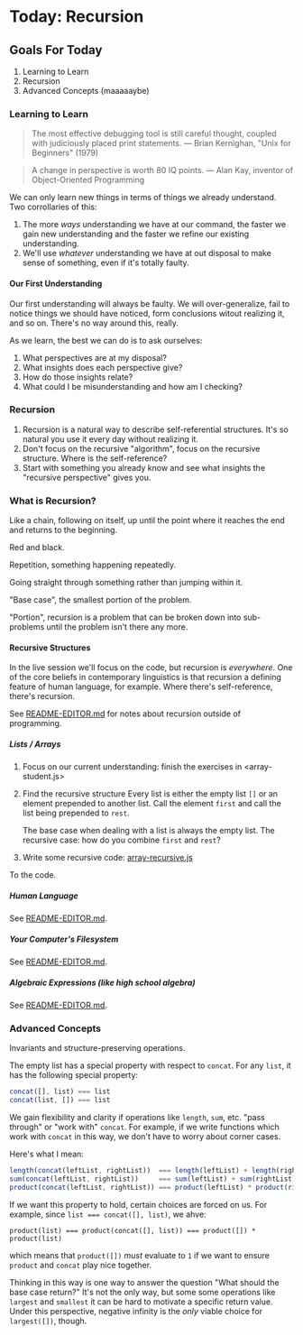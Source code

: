 # Today: Recursion

## Goals For Today

1. Learning to Learn
2. Recursion
3. Advanced Concepts (maaaaaybe)

### Learning to Learn

> The most effective debugging tool is still careful thought, coupled with judiciously placed print statements. — Brian Kernighan, "Unix for Beginners" (1979)

> A change in perspective is worth 80 IQ points. — Alan Kay, inventor of Object-Oriented Programming

We can only learn new things in terms of things we already understand. Two corrollaries of this:

1. The more _ways_ understanding we have at our command, the faster we gain new understanding and the faster we refine our existing understanding.
2. We'll use _whatever_ understanding we have at out disposal to make sense of something, even if it's totally faulty.

#### Our First Understanding

Our first understanding will always be faulty. We will over-generalize, fail to notice things we should have noticed, form conclusions witout realizing it, and so on. There's no way around this, really.

As we learn, the best we can do is to ask ourselves:

1. What perspectives are at my disposal?
2. What insights does each perspective give?
3. How do those insights relate?
4. What could I be misunderstanding and how am I checking?

### Recursion

1. Recursion is a natural way to describe self-referential structures. It's so natural you use it every day without realizing it.
2. Don't focus on the recursive "algorithm", focus on the recursive structure. Where is the self-reference?
3. Start with something you already know and see what insights the "recursive perspective" gives you.

### What is Recursion?

Like a chain, following on itself, up until the point where it reaches the end and returns to the beginning.

Red and black.

Repetition, something happening repeatedly.

Going straight through something rather than jumping within it.

"Base case", the smallest portion of the problem.

"Portion", recursion is a problem that can be broken down into sub-problems until the problem isn't there any more.

#### Recursive Structures

In the live session we'll focus on the code, but recursion is *everywhere*. One of the core beliefs in contemporary linguistics is that recursion a defining feature of human language, for example. Where there's self-reference, there's recursion.

See [README-EDITOR.md](README-EDITOR.md) for notes about recursion outside of programming.

##### Lists / Arrays

1. Focus on our current understanding: finish the exercises in <array-student.js>
2. Find the recursive structure
   Every list is either the empty list `[]` or an element prepended to
   another list. Call the element `first` and call the list being prepended to `rest`.

   The base case when dealing with a list is always the empty list.
   The recursive case: how do you combine `first` and `rest`?
3. Write some recursive code: [array-recursive.js](array-recursive.js)

To the code.

##### Human Language

See [README-EDITOR.md](README-EDITOR.md).

##### Your Computer's Filesystem

See [README-EDITOR.md](README-EDITOR.md).

##### Algebraic Expressions (like high school algebra)

See [README-EDITOR.md](README-EDITOR.md).

### Advanced Concepts

Invariants and structure-preserving operations.

The empty list has a special property with respect to `concat`. For any `list`, it has the following special property:

```javascript
concat([], list) === list
concat(list, []) === list
```

We gain flexibility and clarity if operations like `length`, `sum`, etc. "pass through" or "work with" `concat`. For example, if we write functions which work with `concat` in this way, we don't have to worry about corner cases.

Here's what I mean:

```javascript
length(concat(leftList, rightList))  === length(leftList) + length(rightList)
sum(concat(leftList, rightList))     === sum(leftList) + sum(rightList)
product(concat(leftList, rightList)) === product(leftList) * product(rightList)
```

If we want this property to hold, certain choices are forced on us. For example, since `list === concat([], list)`, we ahve:

```javacript
product(list) === product(concat([], list)) === product([]) * product(list)
```

which means that `product([])` *must* evaluate to `1` if we want to ensure `product` and `concat` play nice together.

Thinking in this way is one way to answer the question "What should the base case return?" It's not the only way, but some some operations like `largest` and `smallest` it can be hard to motivate a specific return value. Under this perspective, negative infinity is the *only* viable choice for `largest([])`, though.
